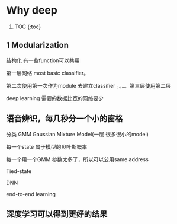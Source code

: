 # Why deep
1. TOC
{:toc}
## 1 Modularization
结构化  有一些function可以共用

第一层网络 most basic classifier。

第二次使用第一次作为module 去建立classifier 。。。。第三层使用第二层

deep learning 需要的数据比宽的网络要少

## 语音辨识，每几秒分一个小的窗格 

分类 GMM  Gaussian Mixture Model(一层 很多很小的model)

每一个state 属于模型的贝叶斯概率

每一个用一个GMM 参数太多了，所以可以公用same address

Tied-state 

DNN

end-to-end learning

## 深度学习可以得到更好的结果
